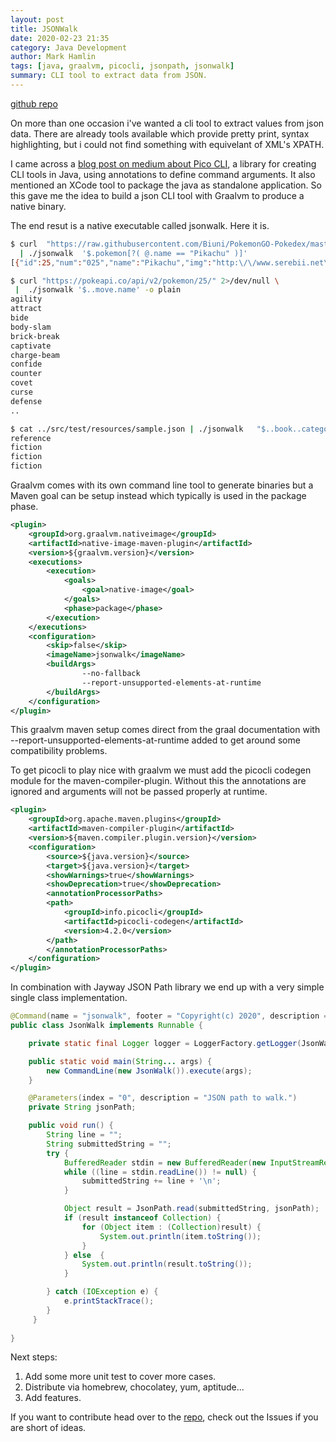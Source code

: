 ```yaml
---
layout: post
title: JSONWalk
date: 2020-02-23 21:35
category: Java Development
author: Mark Hamlin
tags: [java, graalvm, picocli, jsonpath, jsonwalk]
summary: CLI tool to extract data from JSON.
---
```


[github repo](https://github.com/hamlinmark/jsonwalk)

On more than one occasion i've wanted a cli tool to extract values from json data. There are already tools available which provide pretty print, syntax highlighting, but i could not find something with equivelant of XML's XPATH.  

I came across a [blog post on medium about Pico CLI](https://medium.com/@ZoeDreams/how-to-make-a-native-macos-java-cli-application-fbd0c67a395e), a library for creating CLI tools in Java, using annotations to define command arguments.  It also mentioned an XCode tool to package the java as standalone application.  So this gave me the idea to build a json CLI tool with Graalvm to produce a native binary.

The end resut is a native executable called jsonwalk.  Here it is.

```bash
$ curl  "https://raw.githubusercontent.com/Biuni/PokemonGO-Pokedex/master/pokedex.json"  2>/dev/null \
  | ./jsonwalk  '$.pokemon[?( @.name == "Pikachu" )]'
[{"id":25,"num":"025","name":"Pikachu","img":"http:\/\/www.serebii.net\/pokemongo\/pokemon\/025.png","type":["Electric"],"height":"0.41 m","weight":"6.0 kg","candy":"Pikachu Candy","candy_count":50,"egg":"2 km","spawn_chance":0.21,"avg_spawns":21,"spawn_time":"04:00","multipliers":[2.34],"weaknesses":["Ground"],"next_evolution":[{"num":"026","name":"Raichu"}]}]

$ curl "https://pokeapi.co/api/v2/pokemon/25/" 2>/dev/null \
 |  ./jsonwalk '$..move.name' -o plain 
agility
attract
bide
body-slam
brick-break
captivate
charge-beam
confide
counter
covet
curse
defense
..

$ cat ../src/test/resources/sample.json | ./jsonwalk   "$..book..category" -o plain 
reference
fiction
fiction
fiction
```


Graalvm comes with its own command line tool to generate binaries but a Maven goal can be setup instead which typically is used in the package phase.

```xml
<plugin>
    <groupId>org.graalvm.nativeimage</groupId>
    <artifactId>native-image-maven-plugin</artifactId>
    <version>${graalvm.version}</version>
    <executions>
        <execution>
            <goals>
                <goal>native-image</goal>
            </goals>
            <phase>package</phase>
        </execution>
    </executions>
    <configuration>
        <skip>false</skip>
        <imageName>jsonwalk</imageName>
        <buildArgs>
                --no-fallback
                --report-unsupported-elements-at-runtime
        </buildArgs>
    </configuration>
</plugin>
```

This graalvm maven setup comes direct from the graal documentation with --report-unsupported-elements-at-runtime added to get around some compatibility problems.

To get picocli to play nice with graalvm we must add the picocli codegen 
module for the maven-compiler-plugin.  Without this the annotations are ignored and arguments will not be passed properly at runtime.

```xml
<plugin>
    <groupId>org.apache.maven.plugins</groupId>
    <artifactId>maven-compiler-plugin</artifactId>
    <version>${maven.compiler.plugin.version}</version>
    <configuration>
        <source>${java.version}</source>
        <target>${java.version}</target>
        <showWarnings>true</showWarnings>
        <showDeprecation>true</showDeprecation>
        <annotationProcessorPaths>
        <path>
            <groupId>info.picocli</groupId>
            <artifactId>picocli-codegen</artifactId>
            <version>4.2.0</version>
        </path>
        </annotationProcessorPaths>
    </configuration>
</plugin>
```

In combination with Jayway JSON Path library we end up with a very simple single class implementation.

```java
@Command(name = "jsonwalk", footer = "Copyright(c) 2020", description = "Traverse JSON with JSON Path.")
public class JsonWalk implements Runnable {

    private static final Logger logger = LoggerFactory.getLogger(JsonWalk.class);

    public static void main(String... args) {        
        new CommandLine(new JsonWalk()).execute(args);
    }

    @Parameters(index = "0", description = "JSON path to walk.")
    private String jsonPath;

    public void run() {
        String line = "";
        String submittedString = "";
        try {
            BufferedReader stdin = new BufferedReader(new InputStreamReader(System.in));
            while ((line = stdin.readLine()) != null) {
                submittedString += line + '\n';
            }

            Object result = JsonPath.read(submittedString, jsonPath);
            if (result instanceof Collection) {
                for (Object item : (Collection)result) {
                    System.out.println(item.toString());                
                }
            } else  {
                System.out.println(result.toString());
            }

        } catch (IOException e) {
            e.printStackTrace();
        }
     }
     
}

```

Next steps:
1. Add some more unit test to cover more cases.
2. Distribute via homebrew, chocolatey, yum, aptitude...
3. Add features.

If you want to contribute head over to the [repo](https://github.com/hamlinmark/jsonwalk), check out the Issues if you are short of ideas.